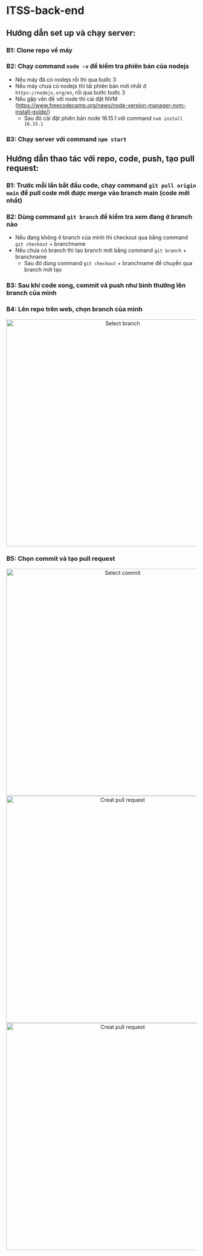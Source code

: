 # ITSS-back-end

## Hướng dẫn set up và chạy server:

### B1: Clone repo về máy

### B2: Chạy command `node -v` để kiểm tra phiên bản của nodejs

- Nếu máy đã có nodejs rồi thì qua bước 3 <br />
- Nếu máy chưa có nodejs thì tải phiên bản mới nhất ở `https://nodejs.org/en`, rồi qua bước bước 3 <br />
- Nếu gặp vấn đề với node thì cài đặt NVM (https://www.freecodecamp.org/news/node-version-manager-nvm-install-guide/)
  - Sau đó cài đặt phiên bản node 16.15.1 với command `nvm install 16.15.1`

### B3: Chạy server với command `npm start`

## Hướng dẫn thao tác với repo, code, push, tạo pull request:

### B1: Trước mỗi lần bắt đầu code, chạy command `git pull origin main` để pull code mới được merge vào branch main (code mới nhất)

### B2: Dùng command `git branch` để kiểm tra xem đang ở branch nào

- Nếu đang không ở branch của mình thì checkout qua bằng command `git checkout` + branchname
- Nếu chưa có branch thì tạo branch mới bằng command `git branch` + branchname
  - Sau đó dùng command `git checkout` + branchname để chuyển qua branch mới tạo

### B3: Sau khi code xong, commit và push như bình thường lên branch của mình

### B4: Lên repo trên web, chọn branch của mình

<p align="center">
  <img src="https://github.com/quyld17/ITSS-back-end/assets/75574584/c4da09f5-b979-4a46-89d7-f2bb8688e33e)" width="600" title="Select branch">
</p>

### B5: Chọn commit và tạo pull request
<p align="center">
  <img src="https://github.com/quyld17/ITSS-back-end/assets/75574584/c0fe6bf9-20ad-4aff-9c6f-f6d65be6ed1d)" width="600" title="Select commit">
  <img src="https://github.com/quyld17/ITSS-back-end/assets/75574584/a572d533-8754-41c0-8726-eec93bb95a22)" width="600" title="Creat pull request">
  <img src="https://github.com/quyld17/ITSS-back-end/assets/75574584/50f06422-2862-40f8-8cd4-dcc7a105b55c)" width="600" title="Creat pull request">
</p>
